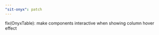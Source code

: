 ```yaml
---
"sit-onyx": patch
---
```


fix(OnyxTable): make components interactive when showing column hover effect
